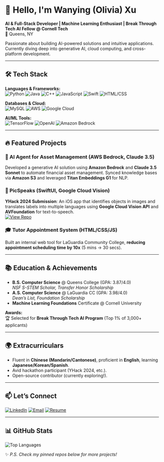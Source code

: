 <!--
**OliviaCoding/OliviaCoding** is a ✨ _special_ ✨ repository because its `README.md` (this file) appears on your GitHub profile.

Here are some ideas to get you started:

- 🔭 I’m currently working on ...
- 🌱 I’m currently learning ...
- 👯 I’m looking to collaborate on ...
- 🤔 I’m looking for help with ...
- 💬 Ask me about ...
- 📫 How to reach me: ...
- 😄 Pronouns: ...
- ⚡ Fun fact: ...
-->
# 👋 Hello, I'm Wanying (Olivia) Xu

**AI & Full-Stack Developer | Machine Learning Enthusiast | Break Through Tech AI Fellow @ Cornell Tech**  
📍 Queens, NY 

Passionate about building AI-powered solutions and intuitive applications. Currently diving deep into generative AI, cloud computing, and cross-platform development.  

---

## 🛠️ Tech Stack  
**Languages & Frameworks:**  
![Python](https://img.shields.io/badge/Python-3776AB?logo=python&logoColor=white)
![Java](https://img.shields.io/badge/Java-007396?logo=java&logoColor=white)
![C++](https://img.shields.io/badge/C++-00599C?logo=c%2B%2B&logoColor=white)
![JavaScript](https://img.shields.io/badge/JavaScript-F7DF1E?logo=javascript&logoColor=black)
![Swift](https://img.shields.io/badge/Swift-F05138?logo=swift&logoColor=white)
![HTML/CSS](https://img.shields.io/badge/HTML5-E34F26?logo=html5&logoColor=white)  

**Databases & Cloud:**  
![MySQL](https://img.shields.io/badge/MySQL-4479A1?logo=mysql&logoColor=white)
![AWS](https://img.shields.io/badge/AWS-232F3E?logo=amazon-aws&logoColor=white)
![Google Cloud](https://img.shields.io/badge/Google_Cloud-4285F4?logo=google-cloud&logoColor=white)  

**AI/ML Tools:**  
![TensorFlow](https://img.shields.io/badge/TensorFlow-FF6F00?logo=tensorflow&logoColor=white)
![OpenAI](https://img.shields.io/badge/OpenAI-412991?logo=openai&logoColor=white)
![Amazon Bedrock](https://img.shields.io/badge/Amazon_Bedrock-FF9900?logo=amazon&logoColor=white)  

---

## 🔥 Featured Projects  

### 🤖 AI Agent for Asset Management (AWS Bedrock, Claude 3.5)  
Developed a generative AI solution using **Amazon Bedrock** and **Claude 3.5 Sonnet** to automate financial asset management. Synced knowledge bases via **Amazon S3** and leveraged **Titan Embeddings G1** for NLP.  

### 📱 PicSpeaks (SwiftUI, Google Cloud Vision)  
**YHack 2024 Submission**: An iOS app that identifies objects in images and translates labels into multiple languages using **Google Cloud Vision API** and **AVFoundation** for text-to-speech.  
[![View Repo](https://img.shields.io/badge/View_Repo-181717?logo=github)](https://github.com/OliviaCoding/picspeaks)  

### 🎓 Tutor Appointment System (HTML/CSS/JS)  
Built an internal web tool for LaGuardia Community College, **reducing appointment scheduling time by 10x** (5 mins → 30 secs).  

---

## 📚 Education & Achievements  
- **B.S. Computer Science** @ Queens College (GPA: 3.87/4.0)  
  *NSF S-STEM Scholar, Transfer Honor Scholarship*  
- **A.S. Computer Science** @ LaGuardia CC (GPA: 3.98/4.0)  
  *Dean’s List, Foundation Scholarship*  
- **Machine Learning Foundations** Certificate @ Cornell University  

**Awards:**  
🏆 Selected for **Break Through Tech AI Program** (Top 1% of 3,000+ applicants)  

---

## 🌍 Extracurriculars  
- Fluent in **Chinese (Mandarin/Cantonese)**, proficient in **English**, learning **Japanese/Korean/Spanish**.  
- Avid hackathon participant (YHack 2024, etc.).  
- Open-source contributor (currently exploring!).  

---

## 📫 Let’s Connect  
[![LinkedIn](https://img.shields.io/badge/LinkedIn-0A66C2?logo=linkedin)](https://linkedin.com/in/wanying-olivia-xu-x13131b7)
[![Email](https://img.shields.io/badge/Email-D14836?logo=gmail)](mailto:oliviaxintern@gmail.com)
[![Resume](https://img.shields.io/badge/Resume-4285F4?logo=google-drive)](https://github.com/OliviaCoding/OliviaCoding/blob/main/Wanying_Xu_s_Resume_July_31_2025.pdf)  

---

## 📊 GitHub Stats  
<!-- ![Olivia's GitHub Stats](https://github-readme-stats.vercel.app/api?username=OliviaCoding&show_icons=true&theme=radical&hide_title=true)-->
![Top Languages](https://github-readme-stats.vercel.app/api/top-langs/?username=OliviaCoding&layout=compact&theme=radical)  

✨ *P.S. Check my pinned repos below for more projects!*  
